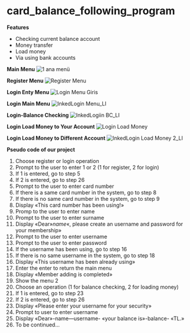 # card_balance_following_program

**Features**
- Checking current balance account 
- Money transfer
- Load money
- Via using bank accounts

**Main Menu**
![1 ana menü](https://user-images.githubusercontent.com/48765779/77918669-e1feda00-72a4-11ea-8427-c132dc639131.jpg)

**Register Menu**
![Register Menu](https://user-images.githubusercontent.com/48765779/77916471-ca722200-72a1-11ea-9a2d-90591871b539.jpg)

**Login Enty Menu**
![Login Menu Giris](https://user-images.githubusercontent.com/48765779/77918688-e6c38e00-72a4-11ea-9f34-b9f222071c8d.jpg)

**Login Main Menu**
![InkedLogin Menu_LI](https://user-images.githubusercontent.com/48765779/77918897-3013dd80-72a5-11ea-8908-1352542f09ab.jpg)

**Login-Balance Checking**
![InkedLogiin BC_LI](https://user-images.githubusercontent.com/48765779/77919098-6c473e00-72a5-11ea-96ce-fe9225927e11.jpg)

**Login Load Money to Your Account**
![Login Load Money](https://user-images.githubusercontent.com/48765779/77919332-b7615100-72a5-11ea-9009-94b498ef394c.png)

**Login Load Money to Different Account**
![InkedLogin Load Money 2_LI](https://user-images.githubusercontent.com/48765779/77919708-322a6c00-72a6-11ea-817a-b8aed19b205a.jpg)


**Pseudo code of our project**
1) Choose register or login operation
2) Prompt to the user to enter 1 or 2 (1 for register, 2 for login)
3) If 1 is entered, go to step 5
4) If 2 is entered, go to step 26
5) Prompt to the user to enter card number
6) If there is a same card number in the system, go to step 8
7) If there is no same card number in the system, go to step 9
8) Display «This card number has been using!»
9) Promp to the user to enter name
10) Prompt to the user to enter surname
11) Display «Dear»_name_«, please create an username and password for your membership»
12) Prompt to the user to enter username
13) Prompt to the user to enter password
14) If the username has been using, go to step 16
15) If there is no same username in the system, go to step 18
16) Display «This username has been already using» 
17) Enter the enter to return the main menu
18) Display «Member adding is completed»
19) Show the menu 2
20) Choose an operation (1 for balance checking, 2 for loading money)
21) If 1 is entered, go to step 23
22) If 2 is entered, go to step 26
23) Display «Please enter your username for your security»
24) Prompt to user to enter username
25) Display «Dear»-name—username- «your balance is»-balance- «TL.»
26) To be continued…










